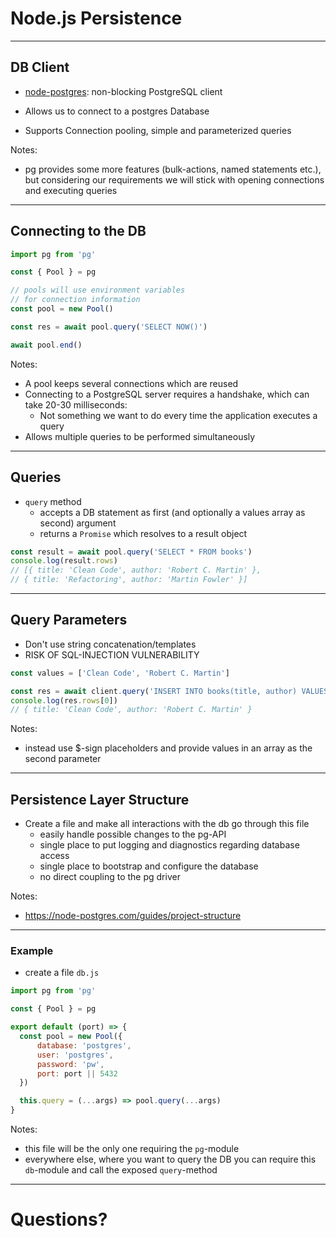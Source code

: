 # Node.js Persistence

---

## DB Client

- [node-postgres](https://www.npmjs.com/package/pg): non-blocking PostgreSQL client

- Allows us to connect to a postgres Database
- Supports Connection pooling, simple and parameterized queries

Notes:

- pg provides some more features (bulk-actions, named statements etc.), but considering our requirements we will stick with opening connections and executing queries

---

## Connecting to the DB

```javascript
import pg from 'pg'

const { Pool } = pg

// pools will use environment variables
// for connection information
const pool = new Pool()

const res = await pool.query('SELECT NOW()')

await pool.end()

```

Notes:

- A pool keeps several connections which are reused
- Connecting to a PostgreSQL server requires a handshake, which can take 20-30 milliseconds:
  - Not something we want to do every time the application executes a query
- Allows multiple queries to be performed simultaneously

---

## Queries

- `query` method
  - accepts a DB statement as first (and optionally a values array as second) argument
  - returns a `Promise` which resolves to a result object

```javascript
const result = await pool.query('SELECT * FROM books')
console.log(result.rows)
// [{ title: 'Clean Code', author: 'Robert C. Martin' },
// { title: 'Refactoring', author: 'Martin Fowler' }]
```

---

## Query Parameters

- Don't use string concatenation/templates
- RISK OF SQL-INJECTION VULNERABILITY

```javascript
const values = ['Clean Code', 'Robert C. Martin']

const res = await client.query('INSERT INTO books(title, author) VALUES($1, $2) RETURNING *', values)
console.log(res.rows[0])
// { title: 'Clean Code', author: 'Robert C. Martin' }
```

Notes:

- instead use $-sign placeholders and provide values in an array as the second parameter

---

## Persistence Layer Structure

- Create a file and make all interactions with the db go through this file
  - easily handle possible changes to the pg-API
  - single place to put logging and diagnostics regarding database access
  - single place to bootstrap and configure the database
  - no direct coupling to the pg driver

Notes:

- <https://node-postgres.com/guides/project-structure>

---

### Example

- create a file `db.js`

```javascript
import pg from 'pg'

const { Pool } = pg

export default (port) => {
  const pool = new Pool({
      database: 'postgres',
      user: 'postgres',
      password: 'pw',
      port: port || 5432
  })

  this.query = (...args) => pool.query(...args)
}
```

Notes:

- this file will be the only one requiring the `pg`-module
- everywhere else, where you want to query the DB you can require this `db`-module and call the exposed `query`-method

---

# Questions?
